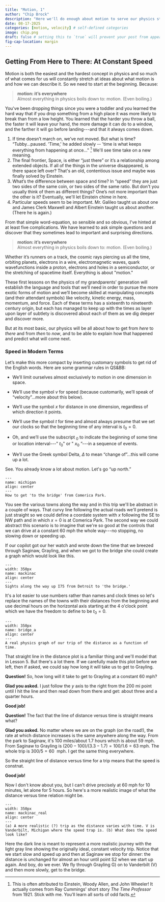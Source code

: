```yaml
---
title: "Motion, 1"
author: "Chip Brock"
description: "Here we'll do enough about motion to serve our physics stories. The word for how things move is 'kinematics' which says nothing about why things move and this post is a bit about kinematics. "
date: 08-17-2025
categories: [motion, velocity] # self-defined categories
image: chip.png
draft: false # setting this to `true` will prevent your post from appearing on your listing page until you're ready!
fig-cap-location: margin
---
```


## Getting From Here to There: At Constant Speed

Motion is both the easiest and the hardest concept in physics and so much of what comes for us will constantly stretch at ideas about what motion is and how we can describe it. So we need to start at the beginning. Because:
>**motion: it’s everywhere**<br>
>Almost everything in physics boils down to: motion. (Even boiling.)

You've been dropping things since you were a toddler and you learned the hard way that if you drop something from a high place it was more likely to break than from a low height. You learned that the harder you throw a ball, the faster it will leave your hand, the more damage it can do to a window, and the farther it will go before landing---and that it always comes down.

1. If time doesn’t march on, we’ve not moved. But what is time? “Tubby...paused. 'Time,' he added slowly -- 'time is what keeps everything from happening at once…" [^time] We'll see time take on a new meaning.
2. The final frontier, Space, is either “just there” or it’s a relationship among extended objects. If all of the things in the universe disappeared, is there space left over? That's an old, contentious issue and maybe was finally solved by Einstein.
3. What’s the difference between space and time? In “speed” they are just two sides of the same coin, or two sides of the same ratio. But don't you usually think of them as different things? One’s not more important than the other is it? Eventually, we'll let Einstein chime in here.
4. Particular speeds seem to be important. Mr. Galileo taught us about one and James Clerk Maxwell and Albert Einstein taught us about another. (There he is again.)


[^time]: This is often attributed to Einstein, Woody Allen, and John Wheeler! It actually comes from Ray Cummings' short story *The Time Professor* from 1921. Stick with me. You'll learn all sorts of odd facts.

From that simple word-equation, so sensible and so obvious, I've hinted at at least five complications. We have learned to ask simple questions and discover that they sometimes lead to important and surprising directions.

>**motion: it’s everywhere**<br>
>Almost everything in physics boils down to: motion. (Even boiling.)

Whether it’s runners on a track, the cosmic rays piercing us all the time, orbiting planets, electrons in a wire, electromagnetic waves, quark wavefunctions inside a proton, electrons and holes in a semiconductor, or the stretching of spacetime itself. Everything is about "motion."

These first lessons on the physics of my grandparents’ generation will establish the language and tools that we’ll need in order to pursue the more exotic forms of motion and we’ll become skilled at manipulating concepts (and their attendant symbols) like velocity, kinetic energy, mass, momentum, and force. Each of these terms has a sixteenth to nineteenth century origin, but each has managed to keep up with the times as layer upon layer of subtlety is discovered about each of them as we dig deeper and discover more.

But at its most basic, our physics will be all about how to get from <em>here</em> to <em> there</em> and from <em> then</em> to <em> now</em>, and to be able to explain how that happened and predict what will come next.

### Speed in Modern Terms

 Let’s make this more compact by inserting customary symbols to get rid of the English words. Here are some grammar rules in QS&BB:

-   We’ll limit ourselves almost exclusively to motion in one dimension
   in space.

-   We’ll use the symbol $v$ for speed (because customarily, we’ll speak
   of “velocity”…more about this below).

-   We’ll use the symbol $x$ for distance in one dimension, regardless
   of which direction it points.

-   We’ll use the symbol $t$ for time and almost always presume that we
   set our clocks so that the beginning time of any interval is
    $t_0=0$.

-   Oh, and we’ll use the subscript $\text{ }_{0}$ to indicate the beginning of some time or location interval---" $t_0$" or  " $x_0$ ”---in a sequence of events.

-   We’ll use the Greek symbol Delta, $\Delta$ to mean “change of”…this
   will come up a lot.

See. You already know a lot about motion. Let's go “up north.”

```{figure} ./../_images/motion/michigan.png
---
name: michigan
align: center
---
How to get 'to the bridge' from Comerica Park.
```

You see the various towns along the way and in this trip we'll be abstract in a couple of ways. That curvy line following the actual roads we'll pretend is just straight so we could define a coordate system with $x$ following the SE to NW path and in which $x=0$ is at Comerica Park. The second way we could abstract this scenario is to imagine that we're so good at the controls that we can drive at a constant 60 mph the whole way---no stopping, no slowing down or speeding up.

If our copilot got our her watch and wrote down the time that we breezed through Saginaw, Grayling, and when we got to the bridge she could create a graph which would look like this.

```{figure} ./../_images/motion/mackinac.png
---
width: 350px
name: mackinac
align: center
---
Sights along the way up I75 from Detroit to 'the bridge.'
```

It's a lot easier to use numbers rather than names and clock times so let's replace the names of the towns with their distances from the beginning and use decimal hours on the horizontal axis starting at the 4 o'clock point which we have the freedom to define to be $t_0 = 0$.

```{figure} ./../_images/motion/bridge_a.png
---
width: 350px
name: bridge_a
align: center
---
A real physics graph of our trip of the distance as a function of time.
```

That straight line in the distance plot is a familiar thing and we'll model that in Lesson 5. But there's a lot there. If we carefully made this plot before we left, then if asked, we could say how long it will take us to get to Grayling.

**Question!** So, how long will it take to get to Grayling at a constant 60 mph?

**Glad you asked.** I just follow the $y$ axis to the right from the 200 mi point until I hit the line and then read down from there and get: about three and a quarter hours.

**Good job!**

**Question!** The fact that the line of distance versus time is straight means what?

**Glad you asked.** No matter where we are on the graph (on the road!), the rate at which distance increases is the same anywhere along the way. From the park to Saginaw, it's $100$ miles/about $1.7$ hours which is about $59~$mph. From Saginaw to Grayling is $(200-100)/(3.3-1.7) = 100/1.6 = 63~$mph. The whole trip is $300/5=60~$ mph. I get the same thing everywhere.

So the straight line of distance versus time for a trip means that the speed is constnat.

**Good job!**

Now I don't know about you, but I can't drive precisely at 60 mph for 10 minutes, let alone for 5 hours. So here's a more realistic image of what the distance versus time relation might be.

```{figure} ./../_images/motion/mackinac_real.png
---
width: 350px
name: mackinac_real
align: center
---
(a) A more realistic (?) trip as the distance varies with time. V is Vanderbilt, Michigan where the speed trap is. (b) What does the speed look like?
```

Here the dark line is meant to represent a more realistic journey with the light gray line showing the originally ideal, constant velocity trip. Notice that we start slow and speed up and then at Saginaw we stop for dinner: the distance is unchanged for almost an hour until point S2 when we start up again. And boy, do we ever. We fly through Grayling G) on to Vanderbilt (V) and then more slowly, get to the bridge.
